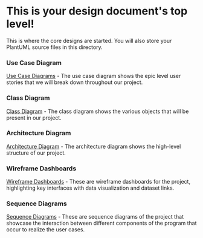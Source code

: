 # This is your design document's top level!

This is where the core designs are started.
You will also store your PlantUML source files in this directory.

### Use Case Diagram

[Use Case Diagrams](/docs/design/md_files/USECASES.md) - The use case diagram shows the epic level user stories that we will break down throughout our project.

### Class Diagram

[Class Diagram](/docs/design/md_files/CLASSES.md) - The class diagram shows the various objects that will be present in our project. 

### Architecture Diagram

[Architecture Diagram](/docs/design/md_files/ARCHITECTURE.md) - The architecture diagram shows the high-level structure of our project.

### Wireframe Dashboards

[Wireframe Dashboards](/docs/design/md_files/WIREFRAMES.md) - These are wireframe dashboards for the project, highlighting key interfaces with data visualization and dataset links.

### Sequence Diagrams
[Sequence Diagrams](/docs/design/md_files/SEQUENCE.md) - These are sequence diagrams of the project that showcase the interaction between different components of the program that occur to realize the user cases.

